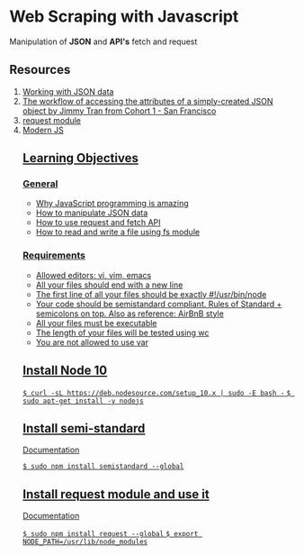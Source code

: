 <h1>Web Scraping with Javascript</h1>
<p>Manipulation of <b>JSON</b> and <b>API's</b> fetch and request</p>

<h2>Resources</h2>

<ol>
<li><a href="https://intranet.alxswe.com/rltoken/ONv-sSv-FA87Mc5rMZmO6A">Working with JSON data</li>
<li><a href="https://intranet.alxswe.com/rltoken/zm0h7FqpQCZZpPZqxxwLxA">The workflow of accessing the attributes of a simply-created JSON object by Jimmy Tran from Cohort 1 - San Francisco</li>
<li><a href="https://intranet.alxswe.com/rltoken/goymbxGy-cTc5ZdKBTUcTQ">request module</li>
<li><a href="https://intranet.alxswe.com/rltoken/j2PStAUtVPdXKwrrFxpt0g">Modern JS</li>

<h2>Learning Objectives</h2>

<h3>General</h3>
<ul>
<li>Why JavaScript programming is amazing</li>
<li>How to manipulate JSON data</li>
<li>How to use request and fetch API</li>
<li>How to read and write a file using fs module</li>
</ul>

<h3>Requirements</h3>
<ul>
<li>Allowed editors: vi, vim, emacs</li>
<li>All your files should end with a new line</li>
<li>The first line of all your files should be exactly #!/usr/bin/node</li>
<li>Your code should be semistandard compliant. Rules of Standard + semicolons on top. Also as reference: AirBnB style</li>
<li>All your files must be executable</li>
<li>The length of your files will be tested using wc</li>
<li>You are not allowed to use var</li>
</ul>

<h2>Install Node 10</h2>
<code>$ curl -sL https://deb.nodesource.com/setup_10.x | sudo -E bash -</code>
<code>$ sudo apt-get install -y nodejs</code>

<h2>Install semi-standard</h2>
<p><a href="https://intranet.alxswe.com/rltoken/GXh9DyGGivUB7pdq9Oqmzg">Documentation</p>
<code>$ sudo npm install semistandard --global</code>

<h2>Install request module and use it</h2>

<p><a href="https://intranet.alxswe.com/rltoken/goymbxGy-cTc5ZdKBTUcTQ">Documentation</p>
<code>$ sudo npm install request --global</code>
<code>$ export NODE_PATH=/usr/lib/node_modules</code>